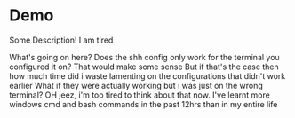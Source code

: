 # Demo

Some Description!
I am tired

What's going on here?
Does the shh config only work for the terminal you configured it on?
That would make some sense
But if that's the case then how much time did i waste lamenting on the configurations that didn't work earlier
What if they were actually working but i was just on the wrong terminal?
OH jeez, i'm too tired to think about that now.
I've learnt more windows cmd and bash commands in the past 12hrs than in my entire life
